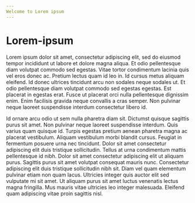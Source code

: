 ```yaml
---
Welcome to Lorem ipsum
---
```


# Lorem-ipsum

Lorem ipsum dolor sit amet, consectetur adipiscing elit, sed do eiusmod tempor incididunt ut labore et dolore magna aliqua. Et odio pellentesque diam volutpat commodo sed egestas. Vitae tortor condimentum lacinia quis vel eros donec ac. Pretium lectus quam id leo in. Id cursus metus aliquam eleifend. Id donec ultrices tincidunt arcu non sodales neque sodales ut. Et odio pellentesque diam volutpat commodo sed egestas egestas. Est placerat in egestas erat. Fusce ut placerat orci nulla pellentesque dignissim enim. Enim facilisis gravida neque convallis a cras semper. Non pulvinar neque laoreet suspendisse interdum consectetur libero id.

Id ornare arcu odio ut sem nulla pharetra diam sit. Dictumst quisque sagittis purus sit amet. Non pulvinar neque laoreet suspendisse interdum. Quis varius quam quisque id. Turpis egestas pretium aenean pharetra magna ac placerat vestibulum. Aliquam vestibulum morbi blandit cursus. Feugiat in fermentum posuere urna nec tincidunt. Dolor sit amet consectetur adipiscing elit duis tristique sollicitudin. Tellus at urna condimentum mattis pellentesque id nibh. Dolor sit amet consectetur adipiscing elit ut aliquam purus. Sagittis purus sit amet volutpat consequat mauris nunc. Consectetur adipiscing elit duis tristique sollicitudin nibh sit. Diam vel quam elementum pulvinar etiam non quam lacus. Ultricies integer quis auctor elit sed vulputate mi sit amet. Ut aliquam purus sit amet luctus venenatis lectus magna fringilla. Mus mauris vitae ultricies leo integer malesuada. Eleifend quam adipiscing vitae proin sagittis nisl.
